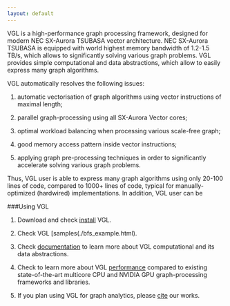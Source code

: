 ```yaml
---
layout: default
---
```


VGL is a high-performance graph processing framework, designed for modern NEC SX-Aurora TSUBASA vector architecture. 
NEC SX-Aurora TSUBASA is equipped with world highest memory bandwidth of 1.2-1.5 TB/s,
which allows to significantly solving various graph problems.
VGL provides simple computational and data abstractions, which allow 
to easily express many graph algorithms.

VGL automatically resolves the following issues:

1. automatic vectorisation of graph algorithms using vector instructions of maximal length;

2. parallel graph-processing using all SX-Aurora Vector cores;

3. optimal workload balancing when processing various scale-free graph;

4. good memory access pattern inside vector instructions;

5. applying graph pre-processing techniques in order to significantly accelerate solving various graph problems.


Thus, VGL user is able to express many graph algorithms using only 20-100 lines of code, 
compared to 1000+ lines of code, typical for manually-optimized (hardwired) implementations.
In addition, VGL user can be 


###Using VGL

1. Download and check [install](./installation.html) VGL.

2. Check VGL [samples(./bfs_example.html).

3. Check [documentation](./documentation.html) to learn more about VGL computational and its data abstractions.

4. Check to learn more about VGL [performance](./performance.html) compared to existing state-of-the-art 
multicore CPU and NVIDIA GPU graph-processing frameworks and libraries.

5. If you plan using VGL for graph analytics, please [cite](./cite.html) our works. 
